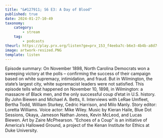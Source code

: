 ```yaml
---
title: "&#127911; S6 E3: A Day of Blood"
published: true
date: 2024-01-27-10-49
taxonomy:
    category:
        - stream
    tag:
        - podcasts
theurl: https://play.prx.org/listen?ge=prx_153_f4eeba7c-b6e3-4b4b-a8d7-1cbbdbce31a2&uf=http%3A%2F%2Ffeeds.sceneonradio.org%2FSceneOnRadio
image: artwork-resized.PNG
template: listen
---
```


Episode summary: On November 1898, North Carolina Democrats won a sweeping victory at the polls &ndash; confirming the success of their campaign based on white supremacy, intimidation, and fraud. But in Wilmington, the state&rsquo;s largest city, white supremacist leaders were not satisfied. This episode tells what happened on November 10, 1898, in Wilmington: a massacre of Black men, and the only successful coup d&rsquo;etat in U.S. history. By John Biewen and Michael A. Betts, II. Interviews with LeRae Umfleet, Bertha Todd, William Sturkey, Cedric Harrison, and Milo Manly. Story editor: Loretta Williams. Voice actor: Mike Wiley. Music by Kieran Haile, Blue Dot Sessions, Okaya, Jameson Nathan Jones, Kevin McLeod, and Lucas Biewen. Art by Zaire McPhearson. &ldquo;Echoes of a Coup&rdquo; is an initiative of America&rsquo;s Hallowed Ground, a project of the Kenan Institute for Ethics at Duke University.
